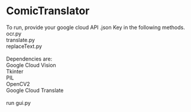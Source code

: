 # ComicTranslator

To run, provide your google cloud API .json Key in the following methods.<br />
ocr.py<br />
translate.py<br />
replaceText.py<br />
<br />
Dependencies are:<br />
Google Cloud Vision<br />
Tkinter<br />
PIL<br />
OpenCV2<br />
Google Cloud Translate<br />
<br />
run gui.py<br />
